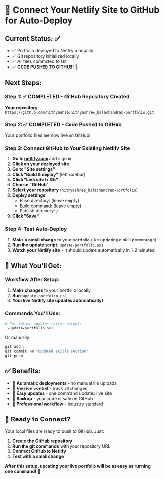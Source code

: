# 🔄 Connect Your Netlify Site to GitHub for Auto-Deploy

## Current Status: ✅
- ✅ Portfolio deployed to Netlify manually
- ✅ Git repository initialized locally
- ✅ All files committed to Git
- ✅ **CODE PUSHED TO GITHUB!** 🚀

## Next Steps:

### Step 1: ✅ COMPLETED - GitHub Repository Created
**Your repository**: `https://github.com/nithyaah16/nithyashree_balachandran-portfolio.git`

### Step 2: ✅ COMPLETED - Code Pushed to GitHub
Your portfolio files are now live on GitHub!

### Step 3: Connect GitHub to Your Existing Netlify Site
1. **Go to [netlify.com](https://netlify.com)** and sign in
2. **Click on your deployed site**
3. **Go to "Site settings"**
4. **Click "Build & deploy"** (left sidebar)
5. **Click "Link site to Git"**
6. **Choose "GitHub"**
7. **Select your repository** (`nithyashree_balachandran-portfolio`)
8. **Deploy settings**:
   - Base directory: (leave empty)
   - Build command: (leave empty)
   - Publish directory: `/`
9. **Click "Save"**

### Step 4: Test Auto-Deploy
1. **Make a small change** to your portfolio (like updating a skill percentage)
2. **Run the update script**: `update-portfolio.ps1`
3. **Watch your Netlify site** - it should update automatically in 1-2 minutes!

## 🎯 What You'll Get:

### Workflow After Setup:
1. **Make changes** to your portfolio locally
2. **Run**: `update-portfolio.ps1` 
3. **Your live Netlify site updates automatically!**

### Commands You'll Use:
```powershell
# For future updates (after setup):
.\update-portfolio.ps1
```

Or manually:
```powershell
git add .
git commit -m "Updated skills section"
git push
```

## ✅ Benefits:
- 🚀 **Automatic deployments** - no manual file uploads
- 📝 **Version control** - track all changes
- 🔄 **Easy updates** - one command updates live site
- 💾 **Backup** - your code is safe on GitHub
- 🎯 **Professional workflow** - industry standard

## 🔧 Ready to Connect?

Your local files are ready to push to GitHub. Just:
1. **Create the GitHub repository**
2. **Run the git commands** with your repository URL
3. **Connect GitHub to Netlify**
4. **Test with a small change**

**After this setup, updating your live portfolio will be as easy as running one command!** 🚀